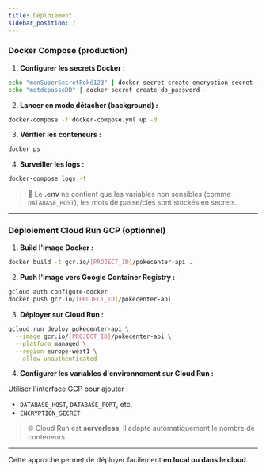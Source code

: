 ```yaml
---
title: Déploiement
sidebar_position: 7
---
```


### Docker Compose (production)

1. **Configurer les secrets Docker :**

```bash
echo "monSuperSecretPoké123" | docker secret create encryption_secret -
echo "motdepasseDB" | docker secret create db_password -
```

2. **Lancer en mode détacher (background) :**

```bash
docker-compose -f docker-compose.yml up -d
```

3. **Vérifier les conteneurs :**

```bash
docker ps
```

4. **Surveiller les logs :**

```bash
docker-compose logs -f
```

> 🔐 Le **.env** ne contient que les variables non sensibles (comme `DATABASE_HOST`), les mots de passe/clés sont stockés en secrets.

---

### Déploiement Cloud Run GCP (optionnel)

1. **Build l'image Docker :**

```bash
docker build -t gcr.io/[PROJECT_ID]/pokecenter-api .
```

2. **Push l'image vers Google Container Registry :**

```bash
gcloud auth configure-docker
docker push gcr.io/[PROJECT_ID]/pokecenter-api
```

3. **Déployer sur Cloud Run :**

```bash
gcloud run deploy pokecenter-api \
  --image gcr.io/[PROJECT_ID]/pokecenter-api \
  --platform managed \
  --region europe-west1 \
  --allow-unauthenticated
```

4. **Configurer les variables d'environnement sur Cloud Run :**

Utiliser l'interface GCP pour ajouter :
- `DATABASE_HOST`, `DATABASE_PORT`, etc.
- `ENCRYPTION_SECRET`

> 🌐 Cloud Run est **serverless**, il adapte automatiquement le nombre de conteneurs.

---

Cette approche permet de déployer facilement **en local ou dans le cloud**.

